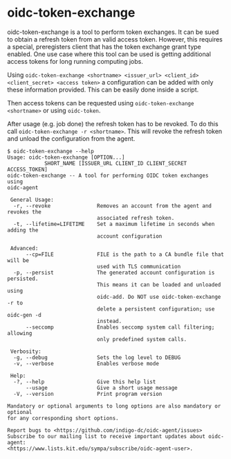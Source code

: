 # oidc-token-exchange
oidc-token-exchange is a tool to perform token exchanges. It can be sued to
obtain a refresh token from an valid access token. However, this requires a
special, preregisters client that has the token exchange grant type enabled.
One use case where this tool can be used is getting additional access tokens for
long running computing jobs.

Using ```oidc-token-exchange <shortname> <issuer_url> <client_id>
<client_secret> <access token>``` a configuration can be added with only these
information provided. This can be easily done inside a script. 

Then access tokens can be requested using ```oidc-token-exchange <shortname>```
or using ```oidc-token```.

After usage (e.g. job done) the refresh token has to be revoked. To do this call
```oidc-token-exchange -r <shortname>```. This will revoke the refresh token and
unload the configuration from the agent.

```
$ oidc-token-exchange --help
Usage: oidc-token-exchange [OPTION...]
            SHORT_NAME [ISSUER_URL CLIENT_ID CLIENT_SECRET ACCESS_TOKEN]
oidc-token-exchange -- A tool for performing OIDC token exchanges using
oidc-agent

 General Usage:
  -r, --revoke               Removes an account from the agent and revokes the
                             associated refresh token.
  -t, --lifetime=LIFETIME    Set a maximum lifetime in seconds when adding the
                             account configuration

 Advanced:
      --cp=FILE              FILE is the path to a CA bundle file that will be
                             used with TLS communication
  -p, --persist              The generated account configuration is persisted.
                             This means it can be loaded and unloaded using
                             oidc-add. Do NOT use oidc-token-exchange -r to
                             delete a persistent configuration; use oidc-gen -d
                             instead.
      --seccomp              Enables seccomp system call filtering; allowing
                             only predefined system calls.

 Verbosity:
  -g, --debug                Sets the log level to DEBUG
  -v, --verbose              Enables verbose mode

 Help:
  -?, --help                 Give this help list
      --usage                Give a short usage message
  -V, --version              Print program version

Mandatory or optional arguments to long options are also mandatory or optional
for any corresponding short options.

Report bugs to <https://github.com/indigo-dc/oidc-agent/issues>
Subscribe to our mailing list to receive important updates about oidc-agent:
<https://www.lists.kit.edu/sympa/subscribe/oidc-agent-user>.
```

